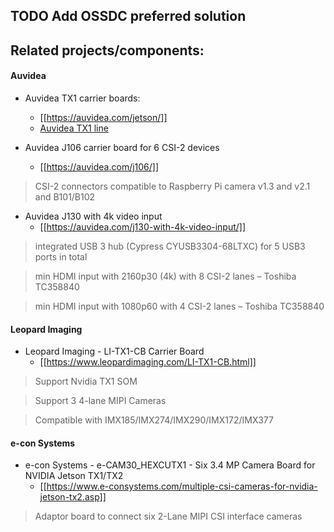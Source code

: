 ## TODO Add OSSDC preferred solution

## Related projects/components:

#### Auvidea

- Auvidea TX1 carrier boards:
    - [[https://auvidea.com/jetson/]]
    - [Auvidea TX1 line](https://auvidea.com/images/auvidea/Auvidea_TX1_line.JPG)

- Auvidea J106 carrier board for 6 CSI-2 devices 
    - [[https://auvidea.com/j106/]]
> CSI-2 connectors compatible to Raspberry Pi camera v1.3 and v2.1 and B101/B102
- Auvidea J130 with 4k video input
    - [[https://auvidea.com/j130-with-4k-video-input/]]
> integrated USB 3 hub (Cypress CYUSB3304-68LTXC) for 5 USB3 ports in total

> min HDMI input with 2160p30 (4k) with 8 CSI-2 lanes – Toshiba TC358840

> min HDMI input with 1080p60 with 4 CSI-2 lanes – Toshiba TC358840

#### Leopard Imaging

- Leopard Imaging - LI-TX1-CB Carrier Board 
    - [[https://www.leopardimaging.com/LI-TX1-CB.html]]
> Support Nvidia TX1 SOM

> Support 3 4-lane MIPI Cameras

> Compatible with IMX185/IMX274/IMX290/IMX172/IMX377

#### e-con Systems

- e-con Systems - e-CAM30_HEXCUTX1 - Six 3.4 MP Camera Board for NVIDIA Jetson TX1/TX2 
    - [[https://www.e-consystems.com/multiple-csi-cameras-for-nvidia-jetson-tx2.asp]]
> Adaptor board to connect six 2-Lane MIPI CSI interface cameras
